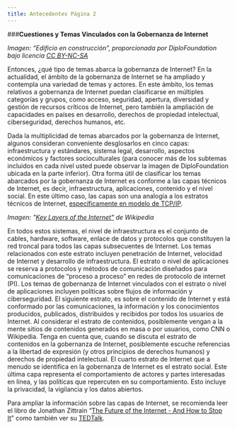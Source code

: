 ```yaml
---
title: Antecedentes Página 2
---
```


###**Cuestiones y Temas Vinculados con la Gobernanza de Internet**

*Imagen: “Edificio en construcción”, proporcionada por DiploFoundation bajo licencia <a href="http://creativecommons.org/licenses/by-nc-sa/2.0/" target="_blank">CC BY-NC-SA</a>*

Entonces, ¿qué tipo de temas abarca la gobernanza de Internet? En la actualidad, el ámbito de la gobernanza de Internet se ha ampliado y contempla una variedad de temas y actores. En este ámbito, los temas relativos a gobernanza de Internet puedan clasificarse en múltiples categorías y grupos, como acceso, seguridad, apertura, diversidad y gestión de recursos críticos de Internet, pero también la ampliación de capacidades en países en desarrollo, derechos de propiedad intelectual, ciberseguridad, derechos humanos, etc.
 
Dada la multiplicidad de temas abarcados por la gobernanza de Internet, algunos consideran conveniente desglosarlos en cinco capas: infraestructura y estándares, sistema legal, desarrollo, aspectos económicos y factores socioculturales (para conocer más de los subtemas incluidos en cada nivel  usted puede observar la imagen de DiploFoundation ubicada en la parte inferior). Otra forma útil de clasificar los temas abarcados por la gobernanza de Internet es conforme a las capas técnicos de Internet, es decir, infraestructura, aplicaciones, contenido y el nivel social. En este último caso, las capas son una analogía a los estratos técnicos de lnternet, <a href="https://en.wikipedia.org/wiki/Internet_protocol_suite#Layer_names_and_number_of_layers_in_the_literature" target="_blank">específicamente en modelo de TCP/IP</a>. 

*Imagen: "<a href="https://upload.wikimedia.org/wikipedia/commons/thumb/3/39/Internet_Key_Layers.png/800px-Internet_Key_Layers.png" target="_blank">Key Layers of the Internet"</a> de Wikipedia*

En todos estos sistemas, el nivel de infraestructura es el conjunto de cables, hardware, software, enlace de datos y protocolos que constituyen la red troncal para todos las capas subsecuentes de Internet. Los temas relacionados con este estrato incluyen penetración de Internet, velocidad de Internet y desarrollo de infraestructura. El estrato o nivel de aplicaciones se reserva a protocolos y métodos de comunicación diseñados para comunicaciones de “proceso a proceso” en redes de protocolo de internet (PI). Los temas de gobernanza de Internet vinculados con el estrato o nivel de aplicaciones incluyen políticas sobre flujos de información y ciberseguridad. El siguiente estrato, es sobre el contenido de Internet y está conformado por las comunicaciones, la información y los conocimientos producidos, publicados, distribuidos y recibidos por todos los usuarios de Internet. Al considerar el estrato de contenidos, posiblemente vengan a la mente sitios de contenidos generados en masa o por usuarios, como CNN o Wikipedia. Tenga en cuenta que, cuando se discuta el estrato de contenidos en la gobernanza de Internet, posiblemente escuche referencias a la libertad de expresión (y otros principios de derechos humanos) y derechos de propiedad intelectual. El cuarto estrato de Internet que a menudo se identifica en la gobernanza de Internet es el estrato social. Este última capa representa el comportamiento de actores y partes interesadas en línea, y las políticas que repercuten en su comportamiento. Esto incluye la privacidad, la vigilancia y los datos abiertos. 

Para ampliar la información sobre las capas de Internet, se recomienda leer el libro de Jonathan Zittrain “<a href="http://yupnet.org/zittrain/" target="_blank">The Future of the Internet - And How to Stop It</a>”  como también ver su <a href="http://www.ted.com/talks/jonathan_zittrain_the_web_is_a_random_act_of_kindness?language=en" target="_blank">TEDTalk</a>. 
